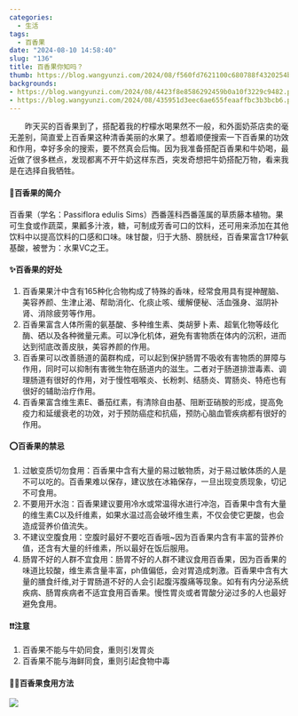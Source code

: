 ```yaml
---
categories:
  - 生活
tags:
  - 百香果
date: "2024-08-10 14:58:40"
slug: "136"
title: 百香果你知吗？
thumb: https://blog.wangyunzi.com/2024/08/f560fd7621100c680788f4320254bca8.jpg
backgrounds:
- https://blog.wangyunzi.com/2024/08/4423f8e8586292459b0a10f3229c9482.png
- https://blog.wangyunzi.com/2024/08/435951d3eec6ae655feaaffbc3b3bcb6.png
---
```


&emsp;&emsp;昨天买的百香果到了，搭配着我的柠檬水喝果然不一般，和外面奶茶店卖的毫无差别，简直爱上百香果这种清香美丽的水果了。想着顺便搜索一下百香果的功效和作用，幸好多余的搜索，要不然真会后悔。因为我准备搭配百香果和牛奶喝，最近做了很多糕点，发现都离不开牛奶这样东西，突发奇想把牛奶搭配万物，看来我是在选择自我牺牲。

#### 🍥百香果的简介
百香果（学名：Passiflora edulis Sims）西番莲科西番莲属的草质藤本植物。果可生食或作蔬菜，果瓤多汁液，糖，可制成芳香可口的饮料，还可用来添加在其他饮料中以提高饮料的口感和口味。味甘酸，归于大肠、膀胱经，百香果富含17种氨基酸，被誉为：水果VC之王。

#### ✨百香果的好处
1. 百香果果汁中含有165种化合物构成了特殊的香味，经常食用具有提神醒脑、美容养颜、生津止渴、帮助消化、化痰止咳、缓解便秘、活血强身、滋阴补肾、消除疲劳等作用。
2. 百香果富含人体所需的氨基酸、多种维生素、类胡萝卜素、超氧化物等歧化酶、硒以及各种微量元素。可以净化机体，避免有害物质在体内的沉积，进而达到彻底改善皮肤，美容养颜的作用。
3. 百香果可以改善肠道的菌群构成，可以起到保护肠胃不吸收有害物质的屏障与作用，同时可以抑制有害微生物在肠道内的滋生。二者对于肠道排泄毒素、调理肠道有很好的作用，对于慢性咽喉炎、长粉刺、结肠炎、胃肠炎、特疮也有很好的辅助治疗作用。
4. 百香果富含维生素E、番茄红素，有清除自由基、阻断亚硝胺的形成，提高免疫力和延缓衰老的功效，对于预防癌症和抗癌，预防心脑血管疾病都有很好的作用。

#### ⭕百香果的禁忌
1. 过敏变质切勿食用：百香果中含有大量的易过敏物质，对于易过敏体质的人是不可以吃的。百香果难以保存，建议放在冰箱保存，一旦出现变质现象，切记不可食用。
2. 不要用开水泡：百香果建议要用冷水或常温得水进行冲泡，百香果中含有大量的维生素C以及纤维素，如果水温过高会破坏维生素，不仅会使它更酸，也会造成营养价值流失。
3. 不建议空腹食用：空腹时最好不要吃百香哦~因为百香果内含有丰富的营养价值，还含有大量的纤维素，所以最好在饭后服用。
4. 肠胃不好的人群不宜食用：肠胃不好的人群不建议食用百香果，因为百香果的味道比较酸，维生素含量丰富，ph值偏低，会对胃造成刺激。百香果中含有大量的膳食纤维,对于胃肠道不好的人会引起腹泻腹痛等现象。如有有内分泌系统疾病、肠胃疾病者不适宜食用百香果。慢性胃炎或者胃酸分泌过多的人也最好避免食用。

#### ❗❗注意
1. 百香果不能与牛奶同食，重则引发胃炎
2. 百香果不能与海鲜同食，重则引起食物中毒

#### 👩‍🍳百香果食用方法
![](https://blog.wangyunzi.com/2024/08/8aeb0aa6571b4d5ddd54d509aa1bf867.JPG)